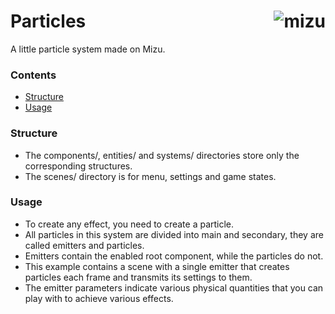 # <img align="right" src="https://user-images.githubusercontent.com/19890545/146812487-90152c62-b2f4-4b3a-b550-6a4edf417817.gif" alt="mizu" title="Particles" /> Particles

A little particle system made on Mizu.

### Contents

- [Structure](#structure)
- [Usage](#usage)

### Structure

- The components/, entities/ and systems/ directories store only the corresponding structures.
- The scenes/ directory is for menu, settings and game states.

### Usage

- To create any effect, you need to create a particle.
- All particles in this system are divided into main and secondary, they are called emitters and particles.
- Emitters contain the enabled root component, while the particles do not.
- This example contains a scene with a single emitter that creates particles each frame and transmits its settings to them.
- The emitter parameters indicate various physical quantities that you can play with to achieve various effects.
